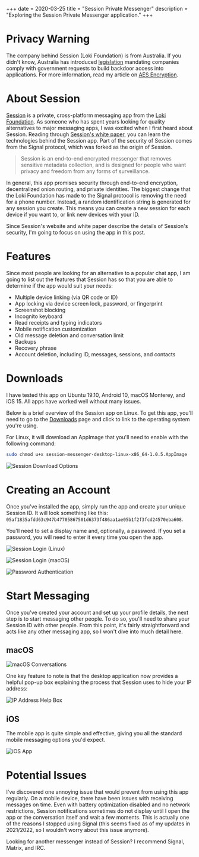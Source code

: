 +++
date = 2020-03-25
title = "Session Private Messenger"
description = "Exploring the Session Private Messenger application."
+++

# Privacy Warning

The company behind Session (Loki Foundation) is from Australia. If you
didn't know, Australia has introduced
[legislation](https://parlinfo.aph.gov.au/parlInfo/download/legislation/bills/r6195_aspassed/toc_pdf/18204b01.pdf)
mandating companies comply with government requests to build backdoor
access into applications. For more information, read my article on [AES
Encryption](./2020-01-25-aes-encryption.html).

# About Session

[Session](https://getsession.org) is a private, cross-platform messaging
app from the [Loki Foundation](https://loki.foundation). As someone who
has spent years looking for quality alternatives to major messaging
apps, I was excited when I first heard about Session. Reading through
[Session's white paper](https://arxiv.org/pdf/2002.04609.pdf), you can
learn the technologies behind the Session app. Part of the security of
Session comes from the Signal protocol, which was forked as the origin
of Session.

> Session is an end-to-end encrypted messenger that removes sensitive
> metadata collection, and is designed for people who want privacy and
> freedom from any forms of surveillance.

In general, this app promises security through end-to-end encryption,
decentralized onion routing, and private identities. The biggest change
that the Loki Foundation has made to the Signal protocol is removing the
need for a phone number. Instead, a random identification string is
generated for any session you create. This means you can create a new
session for each device if you want to, or link new devices with your
ID.

Since Session's website and white paper describe the details of
Session's security, I'm going to focus on using the app in this post.

# Features

Since most people are looking for an alternative to a popular chat app,
I am going to list out the features that Session has so that you are
able to determine if the app would suit your needs:

-   Multiple device linking (via QR code or ID)
-   App locking via device screen lock, password, or fingerprint
-   Screenshot blocking
-   Incognito keyboard
-   Read receipts and typing indicators
-   Mobile notification customization
-   Old message deletion and conversation limit
-   Backups
-   Recovery phrase
-   Account deletion, including ID, messages, sessions, and contacts

# Downloads

I have tested this app on Ubuntu 19.10, Android 10, macOS Monterey, and
iOS 15. All apps have worked well without many issues.

Below is a brief overview of the Session app on Linux. To get this app,
you'll need to go to the [Downloads](https://getsession.org/download/)
page and click to link to the operating system you're using.

For Linux, it will download an AppImage that you'll need to enable with
the following command:

```sh
sudo chmod u+x session-messenger-desktop-linux-x86_64-1.0.5.AppImage
```

![Session Download
Options](https://img.cleberg.net/blog/20200325-session-private-messenger/session_downloads.png)

# Creating an Account

Once you've installed the app, simply run the app and create your
unique Session ID. It will look something like this:
`05af1835afdd63c947b47705867501d6373f486aa1ae05b1f2f3fcd24570eba608`.

You'll need to set a display name and, optionally, a password. If you
set a password, you will need to enter it every time you open the app.

![Session Login
(Linux)](https://img.cleberg.net/blog/20200325-session-private-messenger/session_linux_login.png)

![Session Login
(macOS)](https://img.cleberg.net/blog/20200325-session-private-messenger/session_macos_login.png)

![Password
Authentication](https://img.cleberg.net/blog/20200325-session-private-messenger/session_password_authentication.png)

# Start Messaging

Once you've created your account and set up your profile details, the
next step is to start messaging other people. To do so, you'll need to
share your Session ID with other people. From this point, it's fairly
straightforward and acts like any other messaging app, so I won't dive
into much detail here.

## macOS

![macOS
Conversations](https://img.cleberg.net/blog/20200325-session-private-messenger/session_macos_conversations.png)

One key feature to note is that the desktop application now provides a
helpful pop-up box explaining the process that Session uses to hide your
IP address:

![IP Address Help
Box](https://img.cleberg.net/blog/20200325-session-private-messenger/session_ip.png)

## iOS

The mobile app is quite simple and effective, giving you all the
standard mobile messaging options you'd expect.

![iOS
App](https://img.cleberg.net/blog/20200325-session-private-messenger/session_ios.png)

# Potential Issues

I've discovered one annoying issue that would prevent from using this
app regularly. On a mobile device, there have been issues with receiving
messages on time. Even with battery optimization disabled and no network
restrictions, Session notifications sometimes do not display until I
open the app or the conversation itself and wait a few moments. This is
actually one of the reasons I stopped using Signal (this seems fixed as
of my updates in 2021/2022, so I wouldn't worry about this issue
anymore).

Looking for another messenger instead of Session? I recommend Signal,
Matrix, and IRC.
